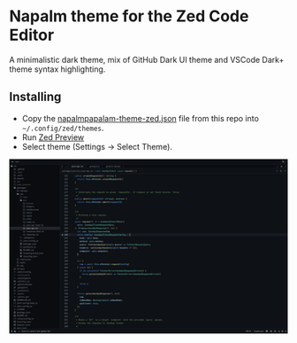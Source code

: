 # Napalm theme for the Zed Code Editor

A minimalistic dark theme, mix of GitHub Dark UI theme and VSCode Dark+ theme syntax highlighting.

## Installing
- Copy the [napalmpapalam-theme-zed.json](./napalmpapalam-theme-zed.json) file from this repo into `~/.config/zed/themes`.
- Run [Zed Preview](https://zed.dev/releases/preview)
- Select theme (Settings -> Select Theme).

![](img/theme.png)
